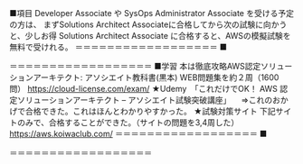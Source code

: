 ■項目
Developer Associate や SysOps Administrator Associate を受ける予定の方は、
まずSolutions Architect Associateに合格してから次の試験に向かうと、少しお得
Solutions Architect Associate に合格すると、AWSの模擬試験を無料で受けれる。
＝＝＝＝＝＝＝＝＝＝＝＝＝＝＝＝＝＝
■

＝＝＝＝＝＝＝＝＝＝＝＝＝＝＝＝＝＝
■学習
本は徹底攻略AWS認定ソリューションアーキテクト: アソシエイト教科書(黒本)
WEB問題集を約２周（1600問）
https://cloud-license.com/exam/
★Udemy　「これだけでOK！ AWS 認定ソリューションアーキテクト – アソシエイト試験突破講座」
　=>これのおかげで合格できた。これはほんとわかりやすかった。
★試験対策サイト
下記サイトのみで、合格することができた。（サイトの問題を3,4周した）
https://aws.koiwaclub.com/
＝＝＝＝＝＝＝＝＝＝＝＝＝＝＝＝＝＝
■

＝＝＝＝＝＝＝＝＝＝＝＝＝＝＝＝＝＝